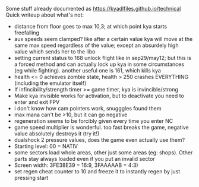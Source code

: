 
Some stuff already documented as https://kyadlfiles.github.io/technical
Quick writeup about what's not:
- distance from floor goes to max 10,3; at which point kya starts freefalling
- aux speeds seem clamped? like after a certain value kya will move at the same max speed regardless of the value; except an absurdely high value which sends her to the libo
- setting current status to 168 unlock flight like in sep29/may12; but this is a forced method and can actually lock up kya in some circumstances (eg while fighting). another useful one is 161, which kills kya
- health <= 0 achieves zombie state, health > 250 crashes EVERYTHING (including the emulator itself)
- If infincibility/strength timer >= game timer, kya is invincible/strong
- Make kya invisible works for activation, but to deactivate you need to enter and exit FPV
- i don't know how cam pointers work, snugggles found them
- max mana can\'t be >10, but it can go negative
- regeneration seems to be forcibly given every time you enter NC
- game speed multiplier is wonderful. too fast breaks the game, negative value absolutely destroys it (try it!)
- dualshock 2 pressure values, does the game even actually use them?
- Starting level: 00 = NATIV
- some sectors load whole areas, other just some areas (eg: shops). Other parts stay always loaded even if you put an invalid sector
- Screen width: 3FE38E39 = 16:9, 3FAAAAAB  = 4:3)
- set regen cheat counter to 10 and freeze it to instantly regen by just pressing start
